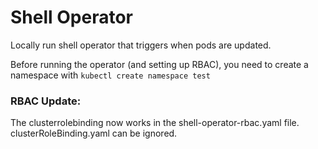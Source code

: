 ﻿# Shell Operator
 Locally run shell operator that triggers when pods are updated.

 Before running the operator (and setting up RBAC), you need to create a namespace with `kubectl create namespace test`

### RBAC Update:
The clusterrolebinding now works in the shell-operator-rbac.yaml file. clusterRoleBinding.yaml can be ignored.

